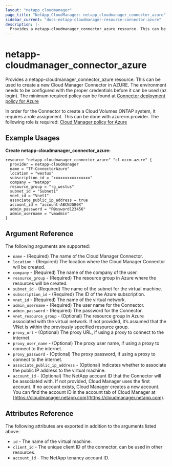 ```yaml
---
layout: "netapp_cloudmanager"
page_title: "NetApp_CloudManager: netapp_cloudmanager_connector_azure"
sidebar_current: "docs-netapp-cloudmanager-resource-connector-azure"
description: |-
  Provides a netapp-cloudmanager_connector_azure resource. This can be used to create a new Cloud Manager Connector in Azure.
---
```


# netapp-cloudmanager_connector_azure

Provides a netapp-cloudmanager_connector_azure resource. This can be used to create a new Cloud Manager Connector in AZURE.
The environment needs to be configured with the proper credentials before it can be used (az login).
The minimum required policy can be found at [Connector deployment policy for Azure](https://s3.amazonaws.com/occm-sample-policies/Policy_for_Setup_As_Service_Azure.json)

In order for the Connector to create a Cloud Volumes ONTAP system, it requires a role assignment. This can be done with azurerm provider. The following role is required: [Cloud Manager policy for Azure](https://occm-sample-policies.s3.amazonaws.com/Policy_for_cloud_Manager_Azure_3.8.7.json)


<!---
i think we need to create section for terraform and point to there
-->

## Example Usages

**Create netapp-cloudmanager_connector_azure:**

```
resource "netapp-cloudmanager_connector_azure" "cl-occm-azure" {
  provider = netapp-cloudmanager
  name = "TF-ConnectorAzure"
  location = "westus"
  subscription_id = "xxxxxxxxxxxxxxxx"
  company = "NetApp"
  resource_group = "rg_westus"
  subnet_id = "Subnet1"
  vnet_id = "Vnet1"
  associate_public_ip_address = true
  account_id = "account-ABCNJGB0X"
  admin_password = "P@ssword123456"
  admin_username = "vmadmin"
}
```

## Argument Reference

The following arguments are supported:

* `name` - (Required) The name of the Cloud Manager Connector.
* `location` - (Required) The location where the Cloud Manager Connector will be created.
* `company` - (Required) The name of the company of the user.
* `resource_group` - (Required) The resource group in Azure where the resources will be created.
* `subnet_id` - (Required) The name of the subnet for the virtual machine.
* `subscription_id` - (Required) The ID of the Azure subscription.
* `vnet_id` - (Required) The name of the virtual network.
* `admin_username` - (Required) The user name for the Connector.
* `admin_password` - (Required) The password for the Connector.
* `vnet_resource_group` - (Optional) The resource group in Azure associated with the virtual network. If not provided, it’s assumed that the VNet is within the previously specified resource group.
* `proxy_url` - (Optional) The proxy URL, if using a proxy to connect to the internet.
* `proxy_user_name` - (Optional) The proxy user name, if using a proxy to connect to the internet.
* `proxy_password` - (Optional) The proxy password, if using a proxy to connect to the internet.
* `associate_public_ip_address` - (Optional) Indicates whether to associate the public IP address to the virtual machine.
* `account_id` - (Optional) The NetApp account ID that the Connector will be associated with. If not provided, Cloud Manager uses the first account. If no account exists, Cloud Manager creates a new account. You can find the account ID in the account tab of Cloud Manager at [https://cloudmanager.netapp.com](https://cloudmanager.netapp.com).


## Attributes Reference

The following attributes are exported in addition to the arguments listed above:

* `id` - The name of the virtual machine.
* `client_id` - The unique client ID of the connector, can be used in other resources.
* `account_id` - The NetApp tenancy account ID.

